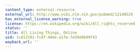 ```yaml
---
content_type: external-resource
external_url: http://www.ncbi.nlm.nih.gov/pubmed/12140529
has_external_license_warning: true
license: https://en.wikipedia.org/wiki/All_rights_reserved
status: ''
title: All Living Things, Online
uid: 1c813101-fc4f-404e-a1fe-7e59d4b99f43
wayback_url: ''
---
```

